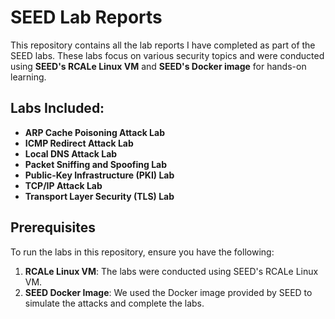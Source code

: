 # SEED Lab Reports

This repository contains all the lab reports I have completed as part of the SEED labs. These labs focus on various security topics and were conducted using **SEED's RCALe Linux VM** and **SEED's Docker image** for hands-on learning.

## Labs Included:
- **ARP Cache Poisoning Attack Lab**
- **ICMP Redirect Attack Lab**
- **Local DNS Attack Lab**
- **Packet Sniffing and Spoofing Lab**
- **Public-Key Infrastructure (PKI) Lab**
- **TCP/IP Attack Lab**
- **Transport Layer Security (TLS) Lab**

## Prerequisites
To run the labs in this repository, ensure you have the following:
1. **RCALe Linux VM**: The labs were conducted using SEED's RCALe Linux VM.
2. **SEED Docker Image**: We used the Docker image provided by SEED to simulate the attacks and complete the labs.
